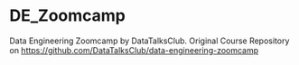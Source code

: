 # DE_Zoomcamp
Data Engineering Zoomcamp by DataTalksClub. Original Course Repository on https://github.com/DataTalksClub/data-engineering-zoomcamp

